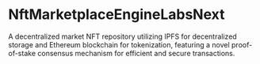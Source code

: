 # NftMarketplaceEngineLabsNext
A decentralized market NFT repository utilizing IPFS for decentralized storage and Ethereum blockchain for tokenization, featuring a novel proof-of-stake consensus mechanism for efficient and secure transactions.
